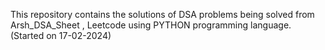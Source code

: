 This repository contains the solutions of DSA problems being solved from 
Arsh_DSA_Sheet , Leetcode using PYTHON programming language.
(Started on 17-02-2024)
